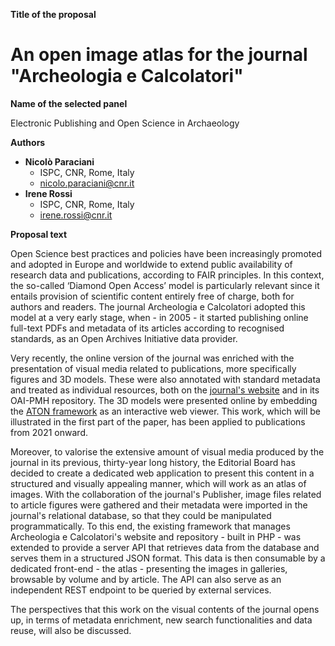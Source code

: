 **Title of the proposal**

# An open image atlas for the journal "Archeologia e Calcolatori"

**Name of the selected panel**

Electronic Publishing and Open Science in Archaeology

**Authors**

- **Nicolò Paraciani**
  - ISPC, CNR, Rome, Italy
  - [nicolo.paraciani@cnr.it](mailto:nicolo.paraciani@cnr.it)
- **Irene Rossi**
  - ISPC, CNR, Rome, Italy
  - [irene.rossi@cnr.it](mailto:irene.rossi@cnr.it)

**Proposal text**

Open Science best practices and policies have been increasingly promoted and adopted in Europe and worldwide to extend public availability of research data and publications, according to FAIR principles. In this context, the so-called ‘Diamond Open Access’ model is particularly relevant since it entails provision of scientific content entirely free of charge, both for authors and readers. The journal Archeologia e Calcolatori adopted this model at a very early stage, when - in 2005 - it started publishing online full-text PDFs and metadata of its articles according to recognised standards, as an Open Archives Initiative data provider.

Very recently, the online version of the journal was enriched with the presentation of visual media related to publications, more specifically figures and 3D models. These were also annotated with standard metadata and treated as individual resources, both on the [journal's website](http://www.archcalc.cnr.it) and in its OAI-PMH repository. The 3D models were presented online by embedding the [ATON framework](https://github.com/phoenixbf/aton) as an interactive web viewer. This work, which will be illustrated in the first part of the paper, has been applied to publications from 2021 onward.

Moreover, to valorise the extensive amount of visual media produced by the journal in its previous, thirty-year long history, the Editorial Board has decided to create a dedicated web application to present this content in a structured and visually appealing manner, which will work as an atlas of images. With the collaboration of the journal's Publisher, image files related to article figures were gathered and their metadata were imported in the journal's relational database, so that they could be manipulated programmatically. To this end, the existing framework that manages Archeologia e Calcolatori's website and repository - built in PHP - was extended to provide a server API that retrieves data from the database and serves them in a structured JSON format. This data is then consumable by a dedicated front-end - the atlas - presenting the images in galleries, browsable by volume and by article. The API can also serve as an independent REST endpoint to be queried by external services.

The perspectives that this work on the visual contents of the journal opens up, in terms of metadata enrichment, new search functionalities and data reuse, will also be discussed.
